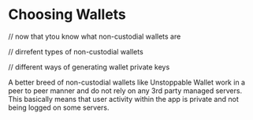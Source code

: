 # Choosing Wallets

// now that ytou know what non-custodial wallets are

// dirrefent types of non-custodial wallets

// different ways of generating wallet private keys

A better breed of non-custodial wallets like Unstoppable Wallet work in a peer to peer manner and do not rely on any 3rd party managed servers. This basically means that user activity within the app is private and not being logged on some servers.






